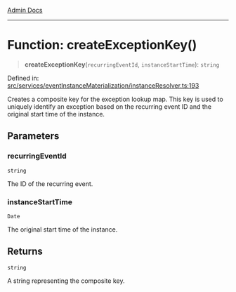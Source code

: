 [Admin Docs](/)

***

# Function: createExceptionKey()

> **createExceptionKey**(`recurringEventId`, `instanceStartTime`): `string`

Defined in: [src/services/eventInstanceMaterialization/instanceResolver.ts:193](https://github.com/gautam-divyanshu/talawa-api/blob/1d38acecd3e456f869683fb8dca035a5e42010d5/src/services/eventInstanceMaterialization/instanceResolver.ts#L193)

Creates a composite key for the exception lookup map.
This key is used to uniquely identify an exception based on the recurring event ID
and the original start time of the instance.

## Parameters

### recurringEventId

`string`

The ID of the recurring event.

### instanceStartTime

`Date`

The original start time of the instance.

## Returns

`string`

A string representing the composite key.
